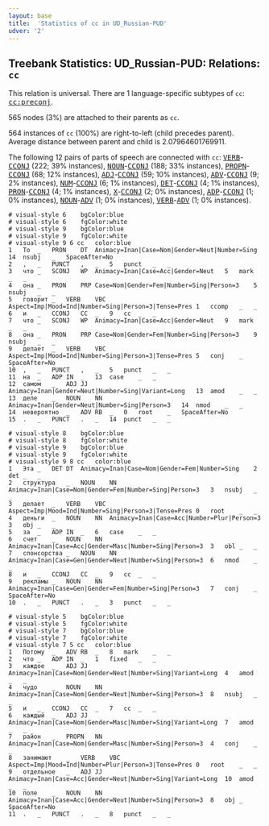 ```yaml
---
layout: base
title:  'Statistics of cc in UD_Russian-PUD'
udver: '2'
---
```


## Treebank Statistics: UD_Russian-PUD: Relations: `cc`

This relation is universal.
There are 1 language-specific subtypes of `cc`: <tt><a href="ru_pud-dep-cc-preconj.html">cc:preconj</a></tt>.

565 nodes (3%) are attached to their parents as `cc`.

564 instances of `cc` (100%) are right-to-left (child precedes parent).
Average distance between parent and child is 2.07964601769911.

The following 12 pairs of parts of speech are connected with `cc`: <tt><a href="ru_pud-pos-VERB.html">VERB</a></tt>-<tt><a href="ru_pud-pos-CCONJ.html">CCONJ</a></tt> (222; 39% instances), <tt><a href="ru_pud-pos-NOUN.html">NOUN</a></tt>-<tt><a href="ru_pud-pos-CCONJ.html">CCONJ</a></tt> (188; 33% instances), <tt><a href="ru_pud-pos-PROPN.html">PROPN</a></tt>-<tt><a href="ru_pud-pos-CCONJ.html">CCONJ</a></tt> (68; 12% instances), <tt><a href="ru_pud-pos-ADJ.html">ADJ</a></tt>-<tt><a href="ru_pud-pos-CCONJ.html">CCONJ</a></tt> (59; 10% instances), <tt><a href="ru_pud-pos-ADV.html">ADV</a></tt>-<tt><a href="ru_pud-pos-CCONJ.html">CCONJ</a></tt> (9; 2% instances), <tt><a href="ru_pud-pos-NUM.html">NUM</a></tt>-<tt><a href="ru_pud-pos-CCONJ.html">CCONJ</a></tt> (6; 1% instances), <tt><a href="ru_pud-pos-DET.html">DET</a></tt>-<tt><a href="ru_pud-pos-CCONJ.html">CCONJ</a></tt> (4; 1% instances), <tt><a href="ru_pud-pos-PRON.html">PRON</a></tt>-<tt><a href="ru_pud-pos-CCONJ.html">CCONJ</a></tt> (4; 1% instances), <tt><a href="ru_pud-pos-X.html">X</a></tt>-<tt><a href="ru_pud-pos-CCONJ.html">CCONJ</a></tt> (2; 0% instances), <tt><a href="ru_pud-pos-ADP.html">ADP</a></tt>-<tt><a href="ru_pud-pos-CCONJ.html">CCONJ</a></tt> (1; 0% instances), <tt><a href="ru_pud-pos-NOUN.html">NOUN</a></tt>-<tt><a href="ru_pud-pos-ADV.html">ADV</a></tt> (1; 0% instances), <tt><a href="ru_pud-pos-VERB.html">VERB</a></tt>-<tt><a href="ru_pud-pos-ADV.html">ADV</a></tt> (1; 0% instances).


~~~ conllu
# visual-style 6	bgColor:blue
# visual-style 6	fgColor:white
# visual-style 9	bgColor:blue
# visual-style 9	fgColor:white
# visual-style 9 6 cc	color:blue
1	То	_	PRON	DT	Animacy=Inan|Case=Nom|Gender=Neut|Number=Sing	14	nsubj	_	SpaceAfter=No
2	,	_	PUNCT	,	_	5	punct	_	_
3	что	_	SCONJ	WP	Animacy=Inan|Case=Acc|Gender=Neut	5	mark	_	_
4	она	_	PRON	PRP	Case=Nom|Gender=Fem|Number=Sing|Person=3	5	nsubj	_	_
5	говорит	_	VERB	VBC	Aspect=Imp|Mood=Ind|Number=Sing|Person=3|Tense=Pres	1	ccomp	_	_
6	и	_	CCONJ	CC	_	9	cc	_	_
7	что	_	SCONJ	WP	Animacy=Inan|Case=Acc|Gender=Neut	9	mark	_	_
8	она	_	PRON	PRP	Case=Nom|Gender=Fem|Number=Sing|Person=3	9	nsubj	_	_
9	делает	_	VERB	VBC	Aspect=Imp|Mood=Ind|Number=Sing|Person=3|Tense=Pres	5	conj	_	SpaceAfter=No
10	,	_	PUNCT	,	_	5	punct	_	_
11	на	_	ADP	IN	_	13	case	_	_
12	самом	_	ADJ	JJ	Animacy=Inan|Gender=Neut|Number=Sing|Variant=Long	13	amod	_	_
13	деле	_	NOUN	NN	Animacy=Inan|Gender=Neut|Number=Sing|Person=3	14	nmod	_	_
14	невероятно	_	ADV	RB	_	0	root	_	SpaceAfter=No
15	.	_	PUNCT	.	_	14	punct	_	_

~~~


~~~ conllu
# visual-style 8	bgColor:blue
# visual-style 8	fgColor:white
# visual-style 9	bgColor:blue
# visual-style 9	fgColor:white
# visual-style 9 8 cc	color:blue
1	Эта	_	DET	DT	Animacy=Inan|Case=Nom|Gender=Fem|Number=Sing	2	det	_	_
2	структура	_	NOUN	NN	Animacy=Inan|Case=Nom|Gender=Fem|Number=Sing|Person=3	3	nsubj	_	_
3	делает	_	VERB	VBC	Aspect=Imp|Mood=Ind|Number=Sing|Person=3|Tense=Pres	0	root	_	_
4	деньги	_	NOUN	NN	Animacy=Inan|Case=Acc|Number=Plur|Person=3	3	obj	_	_
5	за	_	ADP	IN	_	6	case	_	_
6	счет	_	NOUN	NN	Animacy=Inan|Case=Acc|Gender=Masc|Number=Sing|Person=3	3	obl	_	_
7	спонсорства	_	NOUN	NN	Animacy=Inan|Case=Gen|Gender=Neut|Number=Sing|Person=3	6	nmod	_	_
8	и	_	CCONJ	CC	_	9	cc	_	_
9	рекламы	_	NOUN	NN	Animacy=Inan|Case=Gen|Gender=Fem|Number=Sing|Person=3	7	conj	_	SpaceAfter=No
10	.	_	PUNCT	.	_	3	punct	_	_

~~~


~~~ conllu
# visual-style 5	bgColor:blue
# visual-style 5	fgColor:white
# visual-style 7	bgColor:blue
# visual-style 7	fgColor:white
# visual-style 7 5 cc	color:blue
1	Потому	_	ADV	RB	_	8	mark	_	_
2	что	_	ADP	IN	_	1	fixed	_	_
3	каждое	_	ADJ	JJ	Animacy=Inan|Case=Nom|Gender=Neut|Number=Sing|Variant=Long	4	amod	_	_
4	чудо	_	NOUN	NN	Animacy=Inan|Case=Nom|Gender=Neut|Number=Sing|Person=3	8	nsubj	_	_
5	и	_	CCONJ	CC	_	7	cc	_	_
6	каждый	_	ADJ	JJ	Animacy=Inan|Case=Nom|Gender=Masc|Number=Sing|Variant=Long	7	amod	_	_
7	район	_	PROPN	NN	Animacy=Inan|Case=Nom|Gender=Masc|Number=Sing|Person=3	4	conj	_	_
8	занимают	_	VERB	VBC	Aspect=Imp|Mood=Ind|Number=Plur|Person=3|Tense=Pres	0	root	_	_
9	отдельное	_	ADJ	JJ	Animacy=Inan|Case=Acc|Gender=Neut|Number=Sing|Variant=Long	10	amod	_	_
10	поле	_	NOUN	NN	Animacy=Inan|Case=Acc|Gender=Neut|Number=Sing|Person=3	8	obj	_	SpaceAfter=No
11	.	_	PUNCT	.	_	8	punct	_	_

~~~


